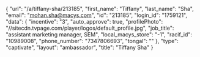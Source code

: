 {
    "url": "\/a\/tiffany-sha\/213185",
    "first_name": "Tiffany",
    "last_name": "Sha",
    "email": "mohan.sha@macys.com",
    "id": "213185",
    "login_id": "1759121",
    "data": {
        "incentive": "3",
        "auto_approve": true,
        "profilePhoto": "\/\/sitecdn.tvpage.com\/player\/logos\/default_profile.jpg",
        "job_title": "assistant marketing manager, SEM",
        "local_macys_store": "-1",
        "racif_id": "10989008",
        "phone_number": "7347806693",
        "tongal": ""
    },
    "type": "captivate",
    "layout": "ambassador",
    "title": "Tiffany Sha"
}